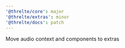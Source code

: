 ```yaml
---
'@threlte/core': major
'@threlte/extras': minor
'@threlte/docs': patch
---
```


Move audio context and components to extras
